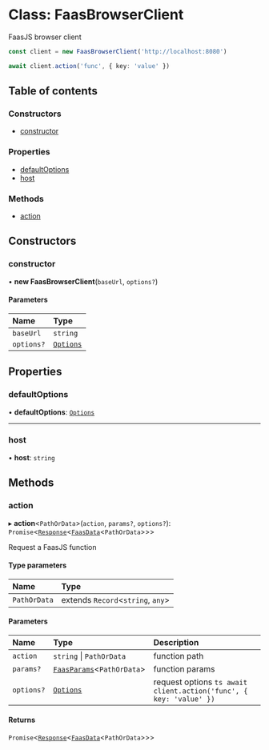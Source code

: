 # Class: FaasBrowserClient

FaasJS browser client

```ts
const client = new FaasBrowserClient('http://localhost:8080')

await client.action('func', { key: 'value' })
```

## Table of contents

### Constructors

- [constructor](FaasBrowserClient.md#constructor)

### Properties

- [defaultOptions](FaasBrowserClient.md#defaultoptions)
- [host](FaasBrowserClient.md#host)

### Methods

- [action](FaasBrowserClient.md#action)

## Constructors

### constructor

• **new FaasBrowserClient**(`baseUrl`, `options?`)

#### Parameters

| Name | Type |
| :------ | :------ |
| `baseUrl` | `string` |
| `options?` | [`Options`](../#options) |

## Properties

### defaultOptions

• **defaultOptions**: [`Options`](../#options)

___

### host

• **host**: `string`

## Methods

### action

▸ **action**<`PathOrData`\>(`action`, `params?`, `options?`): `Promise`<[`Response`](Response.md)<[`FaasData`](../#faasdata)<`PathOrData`\>\>\>

Request a FaasJS function

#### Type parameters

| Name | Type |
| :------ | :------ |
| `PathOrData` | extends `Record`<`string`, `any`\> |

#### Parameters

| Name | Type | Description |
| :------ | :------ | :------ |
| `action` | `string` \| `PathOrData` | function path |
| `params?` | [`FaasParams`](../#faasparams)<`PathOrData`\> | function params |
| `options?` | [`Options`](../#options) | request options ```ts await client.action('func', { key: 'value' }) ``` |

#### Returns

`Promise`<[`Response`](Response.md)<[`FaasData`](../#faasdata)<`PathOrData`\>\>\>
